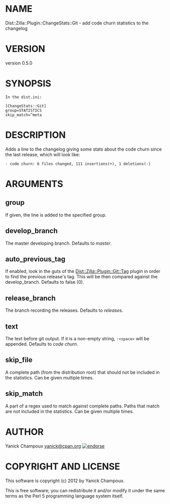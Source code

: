 # NAME

Dist::Zilla::Plugin::ChangeStats::Git - add code churn statistics to the changelog

# VERSION

version 0.5.0

# SYNOPSIS

    In the dist.ini:

    [ChangeStats::Git]
    group=STATISTICS
    skip_match=^meta

# DESCRIPTION

Adds a line to the changelog giving some stats about the
code churn since the last release, which will look like:

    - code churn: 6 files changed, 111 insertions(+), 1 deletions(-)

# ARGUMENTS

## group

If given, the line is added to the specified group.

## develop\_branch

The master developing branch. Defaults to _master_.

## auto\_previous\_tag

If enabled, look in the guts of the [Dist::Zilla::Plugin::Git::Tag](https://metacpan.org/pod/Dist::Zilla::Plugin::Git::Tag) plugin in order to find the
previous release's tag. This will be then compared against the develop\_branch. Defaults to false (0).

## release\_branch

The branch recording the releases. Defaults to _releases_.

## text

The text before git output. If it is a non-empty string, `:<space>` will be appended. Defaults to _code churn_.

## skip\_file

A complete path (from the distribution root) that should not be included in the statistics. Can be given
multiple times.

## skip\_match

A part of a regex used to match against complete paths. Paths that match are not included in the statistics. Can be
given multiple times.

# AUTHOR

Yanick Champoux <yanick@cpan.org> [![endorse](http://api.coderwall.com/yanick/endorsecount.png)](http://coderwall.com/yanick)

# COPYRIGHT AND LICENSE

This software is copyright (c) 2012 by Yanick Champoux.

This is free software; you can redistribute it and/or modify it under
the same terms as the Perl 5 programming language system itself.
